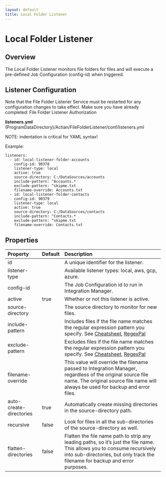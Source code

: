 ```yaml
---
layout: default
title: Local Folder Listener
---
```

# Local Folder Listener

## Overview

The Local Folder Listener monitors file folders for files and will execute a pre-defined Job Configuration (config-id) when triggered.

## Listener Configuration

Note that the File Folder Listener Service must be restarted for any configuration changes to take effect. Make sure you have already completed: File Folder Listener Authorization

**listeners.yml**
(ProgramDataDirectory)/Actian/FileFolderListener/conf/listeners.yml

NOTE: indentation is critical for YAML syntax!

Example:
```
listeners:
  - id: local-listener-folder-accounts
    config-id: 90378
    listener-type: local
    active: true
    source-directory: C:/DataSources/accounts
    include-pattern: ^Accounts.*
    exclude-pattern: ^skipme.txt
    filename-override: Accounts.txt
  - id: local-listener-folder-contacts
    config-id: 90379
    listener-type: local
    active: true
    source-directory: C:/DataSources/contacts
    include-pattern: ^Contacts.*
    exclude-pattern: ^skipme.txt
    filename-override: Contacts.txt
```

## Properties

| Property                | Default | Description                                                                                                                                                                                                                               |
| :---------------------- | :------ | :---------------------------------------------------------------------------------------------------------------------------------------------------------------------------------------------------------------------------------------- |
| id                      |         | A unique identifier for the listener.                                                                                                                                                                                                     |
| listener-type           |         | Available listener types: local, aws, gcp, azure.                                                                                                                                                                                         |
| config-id               |         | The Job Configuration id to run in Integration Manager.                                                                                                                                                                                   |
| active                  | true    | Whether or not this listener is active.                                                                                                                                                                                                   |
| source-directory        |         | The source directory to monitor for new files.                                                                                                                                                                                            |
| include-pattern         |         | Includes files if the file name matches the regular expression pattern you specify. See [Cheatsheet](https://developer.mozilla.org/en-US/docs/Web/JavaScript/Guide/Regular_Expressions/Cheatsheet), [RegexPal](https://www.regexpal.com/) |
| exclude-pattern         |         | Excludes files if the file name matches the regular expression pattern you specify. See [Cheatsheet](https://developer.mozilla.org/en-US/docs/Web/JavaScript/Guide/Regular_Expressions/Cheatsheet), [RegexPal](https://www.regexpal.com/) |
| filename-override       |         | This value will override the filename passed to Integration Manager, regardless of the original source file name. The original source file name will always be used for backup and error files.                                           |
| auto-create-directories | true    | Automatically create missing directories in the source-directory path.                                                                                                                                                                    |
| recursive               | false   | Look for files in all the sub-directories of the source-directory as well.                                                                                                                                                                |
| flatten-directories     | false   | Flatten the file name path to strip any leading paths, so it’s just the file name. This allows you to consume recursively into sub-directories, but only track the filename for backup and error purposes.                                |